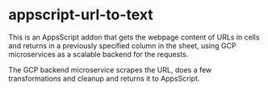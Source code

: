 # appscript-url-to-text
This is an AppsScript addon that gets the webpage content of URLs in cells and returns in a previously specified column in the sheet, using GCP microservices as a scalable backend for the requests.

The GCP backend microservice scrapes the URL, does a few transformations and cleanup and returns it to AppsScript.